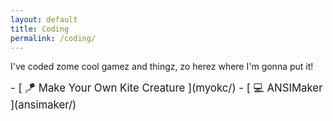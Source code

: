 ```yaml
---
layout: default
title: Coding
permalink: /coding/
---
```


I've coded zome cool gamez and thingz, zo herez where I'm gonna put it!
<div markdown="1" style="font-size:1.2em">
- [ 🪁 Make Your Own Kite Creature ](myokc/)
- [ 💻 ANSIMaker ](ansimaker/)
</div>